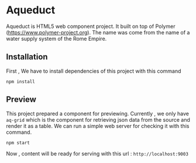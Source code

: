 # Aqueduct

Aqueduct is HTML5 web component project. It built on top of Polymer (https://www.polymer-project.org).
The name was come from the name of a water supply system of the Rome Empire.

## Installation

First , We have to install dependencies of this project with this command

    npm install
    
## Preview

This project prepared a component for previewing. Currently , we only have `aq-grid` which is the component for 
retrieving json data from the source and render it as a table. We can run a simple web server for checking it with
this command.

    npm start
    
Now , content will be ready for serving with this url : `http://localhost:9003`